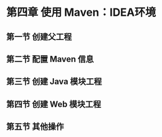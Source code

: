 # 第四章 使用 Maven：IDEA环境

## 第一节 创建父工程

## 第二节 配置 Maven 信息

## 第三节 创建 Java 模块工程

## 第四节 创建 Web 模块工程

## 第五节 其他操作